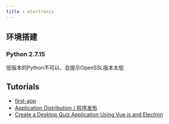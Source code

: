 ```yaml
---
title : electronjs
---
```


## 环境搭建
### Python 2.7.15
低版本的Python不可以、会提示OpenSSL版本太低

## Tutorials
 * [first-app](https://electronjs.org/docs/tutorial/first-app)
 * [Application Distribution / 程序发布](https://electronjs.org/docs/tutorial/application-distribution)
 * [Create a Desktop Quiz Application Using Vue.js and Electron](https://scotch.io/tutorials/create-a-desktop-quiz-application-using-vue-js-and-electron)
